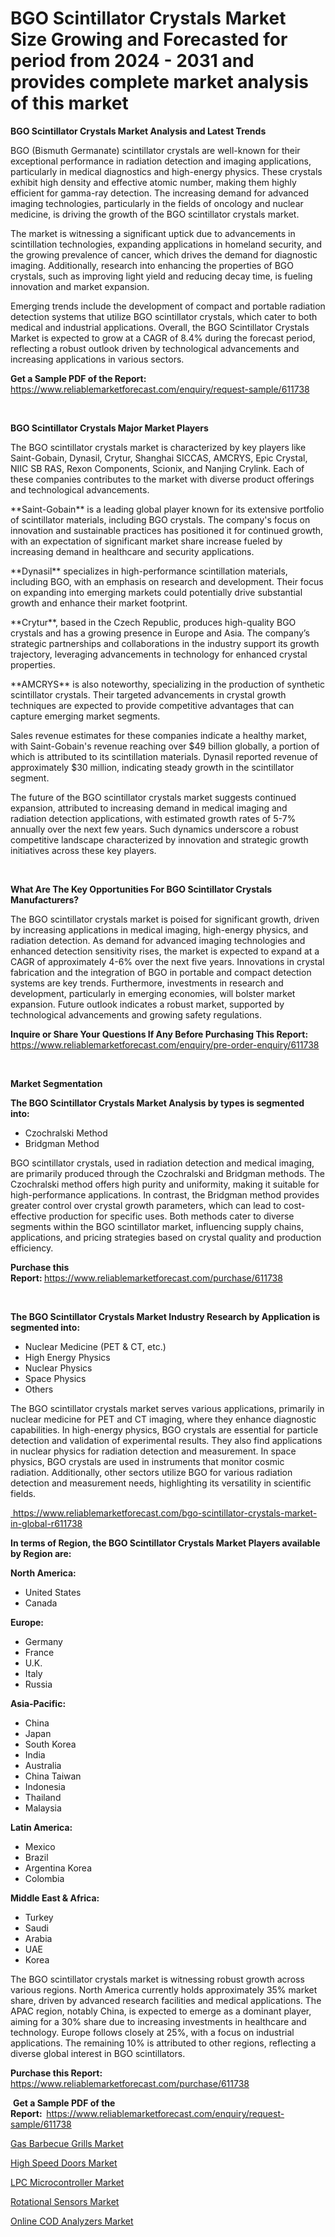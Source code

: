 <p><h1>BGO Scintillator Crystals Market Size Growing and Forecasted for period from 2024 - 2031 and provides complete market analysis of this market</h1></p><p><strong>BGO Scintillator Crystals Market Analysis and Latest Trends</strong></p>
<p><p>BGO (Bismuth Germanate) scintillator crystals are well-known for their exceptional performance in radiation detection and imaging applications, particularly in medical diagnostics and high-energy physics. These crystals exhibit high density and effective atomic number, making them highly efficient for gamma-ray detection. The increasing demand for advanced imaging technologies, particularly in the fields of oncology and nuclear medicine, is driving the growth of the BGO scintillator crystals market.</p><p>The market is witnessing a significant uptick due to advancements in scintillation technologies, expanding applications in homeland security, and the growing prevalence of cancer, which drives the demand for diagnostic imaging. Additionally, research into enhancing the properties of BGO crystals, such as improving light yield and reducing decay time, is fueling innovation and market expansion.</p><p>Emerging trends include the development of compact and portable radiation detection systems that utilize BGO scintillator crystals, which cater to both medical and industrial applications. Overall, the BGO Scintillator Crystals Market is expected to grow at a CAGR of 8.4% during the forecast period, reflecting a robust outlook driven by technological advancements and increasing applications in various sectors.</p></p>
<p><strong>Get a Sample PDF of the Report:&nbsp;</strong> <a href="https://www.reliablemarketforecast.com/enquiry/request-sample/611738?utm_campaign=1159&utm_medium=2&utm_source=Github&utm_content=ia&utm_term=29092024&utm_id=bgo-scintillator-crystals">https://www.reliablemarketforecast.com/enquiry/request-sample/611738</a></p>
<p>&nbsp;</p>
<p><strong>BGO Scintillator Crystals Major Market Players</strong></p>
<p><p>The BGO scintillator crystals market is characterized by key players like Saint-Gobain, Dynasil, Crytur, Shanghai SICCAS, AMCRYS, Epic Crystal, NIIC SB RAS, Rexon Components, Scionix, and Nanjing Crylink. Each of these companies contributes to the market with diverse product offerings and technological advancements.</p><p>**Saint-Gobain** is a leading global player known for its extensive portfolio of scintillator materials, including BGO crystals. The company's focus on innovation and sustainable practices has positioned it for continued growth, with an expectation of significant market share increase fueled by increasing demand in healthcare and security applications.</p><p>**Dynasil** specializes in high-performance scintillation materials, including BGO, with an emphasis on research and development. Their focus on expanding into emerging markets could potentially drive substantial growth and enhance their market footprint.</p><p>**Crytur**, based in the Czech Republic, produces high-quality BGO crystals and has a growing presence in Europe and Asia. The company’s strategic partnerships and collaborations in the industry support its growth trajectory, leveraging advancements in technology for enhanced crystal properties.</p><p>**AMCRYS** is also noteworthy, specializing in the production of synthetic scintillator crystals. Their targeted advancements in crystal growth techniques are expected to provide competitive advantages that can capture emerging market segments.</p><p>Sales revenue estimates for these companies indicate a healthy market, with Saint-Gobain's revenue reaching over $49 billion globally, a portion of which is attributed to its scintillation materials. Dynasil reported revenue of approximately $30 million, indicating steady growth in the scintillator segment.</p><p>The future of the BGO scintillator crystals market suggests continued expansion, attributed to increasing demand in medical imaging and radiation detection applications, with estimated growth rates of 5-7% annually over the next few years. Such dynamics underscore a robust competitive landscape characterized by innovation and strategic growth initiatives across these key players.</p></p>
<p>&nbsp;</p>
<p><strong>What Are The Key Opportunities For BGO Scintillator Crystals Manufacturers?</strong></p>
<p><p>The BGO scintillator crystals market is poised for significant growth, driven by increasing applications in medical imaging, high-energy physics, and radiation detection. As demand for advanced imaging technologies and enhanced detection sensitivity rises, the market is expected to expand at a CAGR of approximately 4-6% over the next five years. Innovations in crystal fabrication and the integration of BGO in portable and compact detection systems are key trends. Furthermore, investments in research and development, particularly in emerging economies, will bolster market expansion. Future outlook indicates a robust market, supported by technological advancements and growing safety regulations.</p></p>
<p><strong>Inquire or Share Your Questions If Any Before Purchasing This Report:</strong> <a href="https://www.reliablemarketforecast.com/enquiry/pre-order-enquiry/611738?utm_campaign=1159&utm_medium=2&utm_source=Github&utm_content=ia&utm_term=29092024&utm_id=bgo-scintillator-crystals">https://www.reliablemarketforecast.com/enquiry/pre-order-enquiry/611738</a></p>
<p>&nbsp;</p>
<p><strong>Market Segmentation</strong></p>
<p><strong>The BGO Scintillator Crystals Market Analysis by types is segmented into:</strong></p>
<p><ul><li>Czochralski Method</li><li>Bridgman Method</li></ul></p>
<p><p>BGO scintillator crystals, used in radiation detection and medical imaging, are primarily produced through the Czochralski and Bridgman methods. The Czochralski method offers high purity and uniformity, making it suitable for high-performance applications. In contrast, the Bridgman method provides greater control over crystal growth parameters, which can lead to cost-effective production for specific uses. Both methods cater to diverse segments within the BGO scintillator market, influencing supply chains, applications, and pricing strategies based on crystal quality and production efficiency.</p></p>
<p><strong>Purchase this Report:&nbsp;</strong><a href="https://www.reliablemarketforecast.com/purchase/611738?utm_campaign=1159&utm_medium=2&utm_source=Github&utm_content=ia&utm_term=29092024&utm_id=bgo-scintillator-crystals">https://www.reliablemarketforecast.com/purchase/611738</a></p>
<p>&nbsp;</p>
<p><strong>The BGO Scintillator Crystals Market Industry Research by Application is segmented into:</strong></p>
<p><ul><li>Nuclear Medicine (PET & CT, etc.)</li><li>High Energy Physics</li><li>Nuclear Physics</li><li>Space Physics</li><li>Others</li></ul></p>
<p><p>The BGO scintillator crystals market serves various applications, primarily in nuclear medicine for PET and CT imaging, where they enhance diagnostic capabilities. In high-energy physics, BGO crystals are essential for particle detection and validation of experimental results. They also find applications in nuclear physics for radiation detection and measurement. In space physics, BGO crystals are used in instruments that monitor cosmic radiation. Additionally, other sectors utilize BGO for various radiation detection and measurement needs, highlighting its versatility in scientific fields.</p></p>
<p><a href="https://www.reliablemarketforecast.com/bgo-scintillator-crystals-market-in-global-r611738?utm_campaign=1159&utm_medium=2&utm_source=Github&utm_content=ia&utm_term=29092024&utm_id=bgo-scintillator-crystals">&nbsp;https://www.reliablemarketforecast.com/bgo-scintillator-crystals-market-in-global-r611738</a></p>
<p><strong>In terms of Region, the BGO Scintillator Crystals Market Players available by Region are:</strong></p>
<p>
    <p> <strong> North America: </strong>
        <ul>
            <li>United States</li>
            <li>Canada</li>
        </ul>
        </p> 
    <p> <strong> Europe: </strong>
        <ul>
            <li>Germany</li>
            <li>France</li>
            <li>U.K.</li>
            <li>Italy</li>
            <li>Russia</li>
        </ul>
        </p> 
    <p> <strong> Asia-Pacific: </strong>
        <ul>
            <li>China</li>
            <li>Japan</li>
            <li>South Korea</li>
            <li>India</li>
            <li>Australia</li>
            <li>China Taiwan</li>
            <li>Indonesia</li>
            <li>Thailand</li>
            <li>Malaysia</li>
        </ul>
        </p> 
    <p> <strong> Latin America: </strong>
        <ul>
            <li>Mexico</li>
            <li>Brazil</li>
            <li>Argentina Korea</li>
            <li>Colombia</li>
        </ul>
        </p> 
    <p> <strong> Middle East & Africa: </strong>
        <ul>
            <li>Turkey</li>
            <li>Saudi</li>
            <li>Arabia</li>
            <li>UAE</li>
            <li>Korea</li>
        </ul>
    </p>
    </p>
<p><p>The BGO scintillator crystals market is witnessing robust growth across various regions. North America currently holds approximately 35% market share, driven by advanced research facilities and medical applications. The APAC region, notably China, is expected to emerge as a dominant player, aiming for a 30% share due to increasing investments in healthcare and technology. Europe follows closely at 25%, with a focus on industrial applications. The remaining 10% is attributed to other regions, reflecting a diverse global interest in BGO scintillators.</p></p>
<p><strong>Purchase this Report: </strong><a href="https://www.reliablemarketforecast.com/purchase/611738?utm_campaign=1159&utm_medium=2&utm_source=Github&utm_content=ia&utm_term=29092024&utm_id=bgo-scintillator-crystals">https://www.reliablemarketforecast.com/purchase/611738</a></p>
<p>&nbsp;<strong>Get a Sample PDF of the Report:&nbsp;&nbsp;</strong><a href="https://www.reliablemarketforecast.com/enquiry/request-sample/611738?utm_campaign=1159&utm_medium=2&utm_source=Github&utm_content=ia&utm_term=29092024&utm_id=bgo-scintillator-crystals">https://www.reliablemarketforecast.com/enquiry/request-sample/611738</a></p>
<p><strong></strong></p>
<p><p><a href="https://www.linkedin.com/pulse/gas-barbecue-grills-market-global-regional-analysis-2024-2031-d3vqf?trackingId=kBFcsRqKT5OrLrt4A56x0A%3D%3D&utm_campaign=1159&utm_medium=2&utm_source=Github&utm_content=ia&utm_term=29092024&utm_id=bgo-scintillator-crystals">Gas Barbecue Grills Market</a></p><p><a href="https://www.linkedin.com/pulse/high-speed-doors-market-global-share-ranking-overall-sales-3o8mf?trackingId=GOPZNzuxRQumhe14PAamvw%3D%3D&utm_campaign=1159&utm_medium=2&utm_source=Github&utm_content=ia&utm_term=29092024&utm_id=bgo-scintillator-crystals">High Speed Doors Market</a></p><p><a href="https://issuu.com/reportprime-2/docs/lpc-microcontroller-market-size-203_c45011deee6691?utm_campaign=1159&utm_medium=2&utm_source=Github&utm_content=ia&utm_term=29092024&utm_id=bgo-scintillator-crystals">LPC Microcontroller Market</a></p><p><a href="https://issuu.com/reportprime-2/docs/rotational-sensors-market-size-2030_980fd35feb8ffe?utm_campaign=1159&utm_medium=2&utm_source=Github&utm_content=ia&utm_term=29092024&utm_id=bgo-scintillator-crystals">Rotational Sensors Market</a></p><p><a href="https://github.com/ChiragRP21/Market-Research-Report-List-6/blob/main/online-cod-analyzers-market.md?utm_campaign=1159&utm_medium=2&utm_source=Github&utm_content=ia&utm_term=29092024&utm_id=bgo-scintillator-crystals">Online COD Analyzers Market</a></p></p>